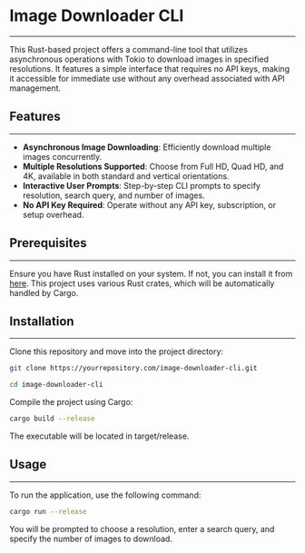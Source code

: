 # Image Downloader CLI
___

This Rust-based project offers a command-line tool that utilizes asynchronous operations with Tokio to download images in specified resolutions. It features a simple interface that requires no API keys, making it accessible for immediate use without any overhead associated with API management.

## Features
___

- **Asynchronous Image Downloading**: Efficiently download multiple images concurrently.
- **Multiple Resolutions Supported**: Choose from Full HD, Quad HD, and 4K, available in both standard and vertical orientations.
- **Interactive User Prompts**: Step-by-step CLI prompts to specify resolution, search query, and number of images.
- **No API Key Required**: Operate without any API key, subscription, or setup overhead.

## Prerequisites
___

Ensure you have Rust installed on your system. If not, you can install it from [here](https://www.rust-lang.org/tools/install). This project uses various Rust crates, which will be automatically handled by Cargo.

## Installation
___

Clone this repository and move into the project directory:

```bash
git clone https://yourrepository.com/image-downloader-cli.git
```

```bash
cd image-downloader-cli
```

Compile the project using Cargo:

```bash
cargo build --release
```

The executable will be located in target/release.

## Usage
___
To run the application, use the following command:
```bash
cargo run --release
```

You will be prompted to choose a resolution, enter a search query, and specify the number of images to download.
